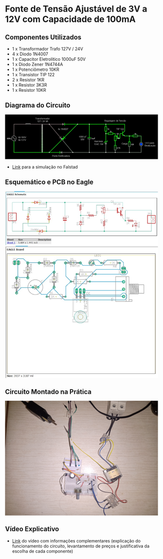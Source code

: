 # Fonte de Tensão Ajustável de 3V a 12V com Capacidade de 100mA

## Componentes Utilizados
* 1 x Transformador Trafo 127V / 24V
* 4 x Diodo 1N4007
* 1 x Capacitor Eletrolítico 1000uF 50V
* 1 x Diodo Zener 1N4744A
* 1 x Potenciômetro 10KR
* 1 x Transistor TIP 122
* 2 x Resistor 1KR
* 1 x Resistor 3K3R
* 1 x Resistor 10KR

## Diagrama do Circuito
![](CIRCUITO.jpg)
* [Link](http://www.falstad.com/circuit/circuitjs.html?cct=$+1+0.000005+11.086722712598126+43+5+43%0AT+48+368+144+560+0+4+0.2149+-0.1396123392207948+4.7714610040827665e-12+0.999%0Av+-96+368+-96+560+0+1+60+179.60512240002845+0+0+0.5%0Aw+-96+560+48+560+0%0Ar+688+448+688+560+0+120%0Ad+144+368+336+368+2+default%0Ac+416+368+416+560+0+0.001+36.88072539993128%0Ad+144+560+336+368+2+default%0Ad+304+560+144+560+2+default%0Ad+304+560+144+368+2+default%0Aw+528+560+464+560+0%0Aw+528+368+464+368+0%0As+-16+368+16+368+0+0+false%0Aw+-16+368+-96+368+0%0Aw+16+368+48+368+0%0At+624+432+656+432+0+1+-23.939987908288614+0.7174184659413356+100%0Aw+656+368+656+416+0%0Aw+656+448+688+448+0%0Aw+688+560+592+560+0%0Aw+624+464+608+464+0%0Aw+624+432+624+464+0%0Ar+528+368+528+432+0+1000%0Aw+656+368+528+368+0%0A34+zvoltage%5Cq15+0+1.7143528192810002e-7+0+2+15%0Az+528+560+528+432+2+zvoltage%5Cq15%0Aw+592+560+528+560+0%0Ar+592+496+592+560+0+4700%0Aw+336+368+416+368+0%0Aw+304+560+416+560+0%0A162+768+448+768+560+2+default-led+0+0.3+1+0.01%0Ar+688+448+768+448+0+1000%0Aw+688+560+768+560+0%0Ar+528+432+592+432+0+1000%0A174+592+432+592+480+1+10000+0.005+Resistance%0Ax+38+335+150+356+4+15+%5Cs%5Cs%5CsTransformador%5Cs%5C%5Cn%5Cs%5Cs%5Cs%5Cs%5Cs%5Cs127%5Cs/%5Cs24%5CsVA%0Ax+-68+463+-14+484+4+15+Vp:180V%5C%5CnVe:127V%0Ax+159+589+287+592+4+15+%5CsPonte%5CsRetificadora%5Cs%0Ax+203+407+272+410+4+15+4x%5Cs1N4007%0Ax+345+441+402+480+4+15+%5C%5Cn1000%5CsuF%5Cs%5C%5Cn%5Cs%5Cs%5Cs50V%0Ax+635+506+675+509+4+15+Carga%0Ax+518+350+664+353+4+15+Regulagem%5Csde%5CsTens%C3%A3o%0Ax+790+501+865+522+4+15+%5CsLED%5Cspara%5Cs%5C%5CnSinaliza%C3%A7%C3%A3o%0Ax+448+491+511+512+4+15+1N4744A%5C%5Cn15VC%5Cs1W%0Aw+416+560+464+560+0%0Aw+416+368+464+368+0%0Ax+600+407+650+410+4+15+TIP%5Cs122%0Ao+1+64+0+4099+320+0.8+0+2+1+3%0Ao+5+64+0+4099+80+3.2+1+2+5+3+Capacitor%0Ao+22+64+0+4099+20+0.05+2+2+22+3+Diodo%5CsZener%0Ao+3+64+0+4099+20+0.2+3+2+3+3+Carga%0A) para a simulação no Falstad

## Esquemático e PCB no Eagle
<img src = "ESQUEMÁTICO.jpg" width = 1000>
<img src = "PCB.jpg" width = 1000>

## Circuito Montado na Prática
<img src = "FÍSICO.jpg" width = 1000>

## Vídeo Explicativo
* [Link](https://www.youtube.com/watch?v=Q3nPlJVJtBY) do vídeo com informações complementares (explicação do funcionamento do circuito, levantamento de preços e justificativa da escolha de cada componente)


